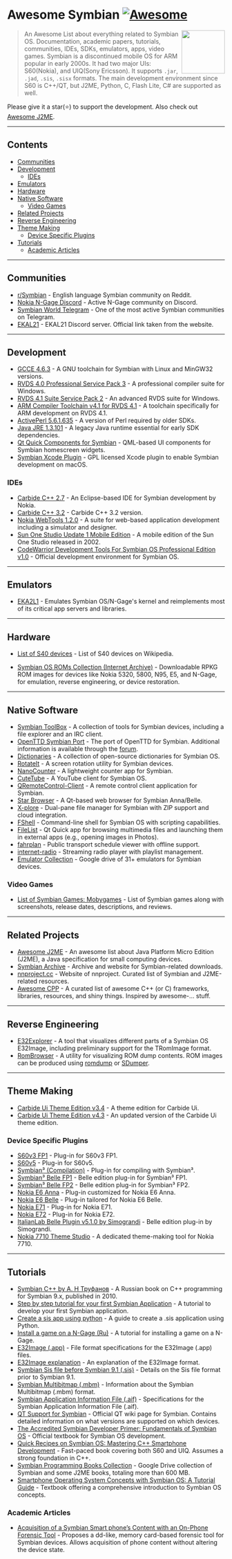 # Awesome Symbian [![Awesome](https://awesome.re/badge.svg)](https://awesome.re)

[<img src="symbian-logo.png" align="right" width="100">](https://en.wikipedia.org/wiki/Symbian)

> An Awesome List about everything related to Symbian OS. Documentation, academic papers, tutorials, communities, IDEs, SDKs, emulators, apps, video games. Symbian is a discontinued mobile OS for ARM popular in early 2000s. It had two major UIs: S60(Nokia), and UIQ(Sony Ericsson). It supports `.jar`, `.jad`, `.sis`, `.sisx` formats. The main development environment since S60 is C++/QT, but J2ME, Python, C, Flash Lite, C# are supported as well. 

Please give it a star(⭐) to support the development. Also check out [Awesome J2ME](https://github.com/hstsethi/awesome-j2me).

---

## Contents

- [Communities](#communities)
- [Development](#development)
   - [IDEs](#ides)
- [Emulators](#emulators)
- [Hardware](#hardware)
- [Native Software](#native-software)
   - [Video Games](#video-games)
- [Related Projects](#related-projects)
- [Reverse Engineering](#reverse-engineering)
- [Theme Making](#theme-making)
   - [Device Specific Plugins](#device-specific-plugins)
- [Tutorials](#tutorials)
    - [Academic Articles](#academic-articles)
---


## Communities

- [r/Symbian](https://reddit.com/r/Symbian) - English language Symbian community on Reddit.
- [Nokia N-Gage Discord](https://discord.gg/dbUzqJ26vs) - Active N-Gage community on Discord.
- [Symbian World Telegram](https://t.me/symbian_world) - One of the most active Symbian communities on Telegram.
- [EKAL21](https://discord.gg/5Bm5SJ9) - EKAL21 Discord server. Official link taken from the website.

---

## Development

- [GCCE 4.6.3](https://mega.nz/#!e0VziSCQ!Lia3quKgmxzlpPDjxB8VGMae-HE4L9b_7wxRxN2MqJ4) - A GNU toolchain for Symbian with Linux and MinGW32 versions.
- [RVDS 4.0 Professional Service Pack 3](https://mega.nz/#!nlk1QZxD!H4N04USb-TE1kQk0K141muqKdbVzMsZDT6HPibZxDFo) - A professional compiler suite for Windows.
- [RVDS 4.1 Suite Service Pack 2](https://mega.nz/#!i5cwESYT!W1nZv0V2ciITLtNsgHeYjeOpLb2rh8NMdUkR5kS7PSY) - An advanced RVDS suite for Windows.
- [ARM Compiler Toolchain v4.1 for RVDS 4.1](https://mega.nz/#!SpdWnTrQ!xo1HufW3pZo7GGPmLWIvXClXTOdo8gobxl9t9wZKeY4) - A toolchain specifically for ARM development on RVDS 4.1.
- [ActivePerl 5.6.1.635](https://mega.nz/#!i182nTbb!SVwZnLumFSdlLOT2erXBn_Rs7akTx9cFG2FQAOMLxWk) - A version of Perl required by older SDKs.
- [Java JRE 1.3.101](http://www.oracle.com/technetwork/java/javasebusiness/downloads/java-archive-downloads-javase13-419413.html) - A legacy Java runtime essential for early SDK dependencies.
- [Qt Quick Components for Symbian](https://github.com/djbozkosz/Symbian-HomeScreen-Widget-QML) - QML-based UI components for Symbian homescreen widgets.
- [Symbian Xcode Plugin](https://web.archive.org/web/20060716125348/http://symbian-xcode-plugin.tigris.org/) - GPL licensed Xcode plugin to enable Symbian development on macOS.

### IDEs

- [Carbide C++ 2.7](https://mega.nz/#!O1MmCZbD!1BqQIOU_jkdolg3GWORzKljYhAq53asfFDGouY8rrHU) - An Eclipse-based IDE for Symbian development by Nokia.
- [Carbide C++ 3.2](https://mega.nz/#!Kt1wkArK!Aylrqj6x7LOw5DxdfJGbEeRK114698t-FuTV3MVzxSA) - Carbide C++ 3.2 version.
- [Nokia WebTools 1.2.0](https://mega.nz/#!yx0VEayA!HBC-cGWVwX_Pymxwb4_YGCt8KmrDxteHZZm2chAHImk) - A suite for web-based application development including a simulator and designer.
- [Sun One Studio Update 1 Mobile Edition](https://mega.nz/#!m0dWARKD!_n9hvxYR8V1HxcrnyMptfDhUcgO3Coo82M_NovgPT7M) - A mobile edition of the Sun One Studio released in 2002.
- [CodeWarrior Development Tools For Symbian OS Professional Edition v1.0](https://archive.org/details/CodeWarriorDevelopmentToolsForSymbianOSProfessionalEdition1.0) - Official development environment for Symbian OS.

---

## Emulators

- [EKA2L1](https://github.com/EKA2L1/EKA2L1) - Emulates Symbian OS/N-Gage's kernel and reimplements most of its critical app servers and libraries.

---

## Hardware

- [List of S40 devices](https://en.m.wikipedia.org/wiki/Category:Series_40_devices) - List of S40 devices on Wikipedia.

- [Symbian OS ROMs Collection (Internet Archive)](https://archive.org/details/symbian-os-roms_202010)  - Downloadable RPKG ROM images for devices like Nokia 5320, 5800, N95, E5, and N-Gage, for emulation, reverse engineering, or device restoration.

---

## Native Software

- [Symbian ToolBox](http://symbian.host-ed.me/) - A collection of tools for Symbian devices, including a file explorer and an IRC client.
- [OpenTTD Symbian Port](http://team.pld-linux.org/~wolf/symbian/) - The port of OpenTTD for Symbian. Additional information is available through the [forum](https://www.tt-forums.net/viewtopic.php?t=65210).
- [Dictionaries](https://github.com/goldendict/goldendict/issues/765) - A collection of open-source dictionaries for Symbian OS.
- [RotateIt](https://github.com/Vitalii17/RotateIt) - A screen rotation utility for Symbian devices.
- [NanoCounter](https://github.com/Vitalii17/NanoCounter) - A lightweight counter app for Symbian.
- [CuteTube](https://github.com/marxoft/cutetube2/) - A YouTube client for Symbian OS.
- [QRemoteControl-Client](https://github.com/strahlex/QRemoteControl-Client) - A remote control client application for Symbian.
- [Star Browser](https://github.com/Allstar12345/Star-Browser-Symbian) - A Qt-based web browser for Symbian Anna/Belle.
- [X-plore](https://github.com/Symbian9/X-plore_free) - Dual-pane file manager for Symbian with ZIP support and cloud integration.
- [FShell](https://github.com/d3ru/FShell) - Command-line shell for Symbian OS with scripting capabilities.
- [FileList](https://github.com/ltomuta/filelist) - Qt Quick app for browsing multimedia files and launching them in external apps (e.g., opening images in Photos).
- [fahrplan](https://github.com/smurfy/fahrplan) - Public transport schedule viewer with offline support.
- [internet-radio](https://github.com/fedor4ever/internet-radio) - Streaming radio player with playlist management.
- [Emulator Collection](https://drive.google.com/drive/folders/176IQoFOp_7xEtOyq8I23iVtctB0_4lam) - Google drive of 31+ emulators for Symbian devices.

### Video Games

- [List of Symbian Games: Mobygames](https://www.mobygames.com/platform/symbian/) - List of Symbian games along with screenshots, release dates, descriptions, and reviews.

---

## Related Projects

- [Awesome J2ME](https://github.com/hstsethi/awesome-j2me) - An awesome list about Java Platform Micro Edition (J2ME), a Java specification for small computing devices.
- [Symbian Archive](https://github.com/mrRosset/Symbian-Archive) - Archive and website for Symbian-related downloads.
- [nnproject.cc](https://nnproject.cc) - Website of nnproject. Curated list of Symbian and J2ME-related resources.
- [Awesome CPP](https://github.com/fffaraz/awesome-cpp) - A curated list of awesome C++ (or C) frameworks, libraries, resources, and shiny things. Inspired by awesome-... stuff.

---

## Reverse Engineering

- [E32Explorer](https://github.com/mrRosset/E32Explorer) - A tool that visualizes different parts of a Symbian OS E32Image, including preliminary support for the TRomImage format.
- [RomBrowser](https://github.com/Florin9doi/rombrowser) - A utility for visualizing ROM dump contents. ROM images can be produced using [romdump](https://github.com/Florin9doi/romdump) or [SDumper](https://github.com/Florin9doi/sdumper).

---

## Theme Making

- [Carbide Ui Theme Edition v3.4](https://mega.nz/#!So9VBYCY!e4VZyrNJQicFCb1Hd4ER2-57Xj8fnu20ppp8FDgGzeM) - A theme edition for Carbide Ui.
- [Carbide Ui Theme Edition v4.3](https://mega.nz/#!XhcU0IjZ!7amA0mLMPBIjH18bM9cq7yiny--L59DYqeRhb8KNB6c) - An updated version of the Carbide Ui theme edition.

### Device Specific Plugins

- [S60v3 FP1](https://mega.nz/#!Pt92jY6Y!VPjnd5y82cvz_Vcb5c97gx5t4feobzwe_pc77UnYQOk) - Plug-in for S60v3 FP1.
- [S60v5](https://mega.nz/#!rx1HRbaa!S9M1JKei94-HuuNU6tc6I83iBgCj8Cxf9LrB-bgTrkE) - Plug-in for S60v5.
- [Symbian³ (Compilation)](https://mega.nz/#!7llQDCrR!a2uoIz09At1lqJzO1_DfmSK9RfRKL0ErFjnRRBAijd8) - Plug-in for compiling with Symbian³.
- [Symbian³ Belle FP1](https://mega.nz/#!7oMlFBjS!ld0TIMRsYAnBNsRDBGotspm8J-9UwUDedO7r8JTQKh8) - Belle edition plug-in for Symbian³ FP1.
- [Symbian³ Belle FP2](https://mega.nz/#!atlw1Rzb!3l6D_uAUGKFhWPIJea27YLM7WyYNrt5HuQh_cOYnim0) - Belle edition plug-in for Symbian³ FP2.
- [Nokia E6 Anna](https://mega.nz/#!r10yTZzD!VG4eTW1nC-QSHlK4IpNBpXFcSlfMcOrb4XQ5LjJtmk4) - Plug-in customized for Nokia E6 Anna.
- [Nokia E6 Belle](https://mega.nz/#!DsMlFSQJ!r6KVqdOyYUO7OPch5kF244GQejAzWsSe1WBdXS6BiPE) - Plug-in tailored for Nokia E6 Belle.
- [Nokia E71](https://mega.nz/#!eh90AQCL!DdYRdIYL4ix9ttaxyGLGon_Z5BBsZ0BtgriBnqQNp8o) - Plug-in for Nokia E71.
- [Nokia E72](https://mega.nz/#!nhMlkT4b!RnctY_Sym1PGZfSBv-L1I2bauB9fGKmf66iRjWKrx_4) - Plug-in for Nokia E72.
- [ItalianLab Belle Plugin v5.1.0 by Simograndi](https://mega.nz/#!i9MgRIaa!JpLk0b6uOO7siIutW01S24H7dXQf9Hg6wcNAZRLoQbo) - Belle edition plug-in by Simograndi.
- [Nokia 7710 Theme Studio](https://mega.nz/#!30UwFK7S!1XMD3vsIMaTXTw78uNp1RBzd690vmpZwhM6aERgXWwI) - A dedicated theme-making tool for Nokia 7710.

---

## Tutorials

- [Symbian C++ by А. Н Труфанов](https://github.com/trufanov-nok/SymbianBook_ru) - A Russian book on C++ programming for Symbian 9.x, published in 2010.
- [Step by step tutorial for your first Symbian Application](https://github.com/sapandiwakar/Symbian-Application-Development-Tutorials) - A tutorial to develop your first Symbian application.
- [Create a sis app using python](http://www.mobilenin.com/pys60/info_standalone_application.htm) - A guide to create a .sis application using Python.
- [Install a game on a N-Gage (Ru)](http://rutracker.org/forum/viewtopic.php?t=329313) - A tutorial for installing a game on a N-Gage.
- [E32Image (.app)](https://web.archive.org/web/20091213034509/http://wiki.forum.nokia.com/index.php/E32Image) - File format specifications for the E32Image (.app) files.
- [E32Image explanation](http://web.archive.org/web/20070616175615/http://www.antonypranata.com/articles/e32fileformat.html) - An explanation of the E32Image format.
- [Symbian Sis file before Symbian 9.1 (.sis)](http://www.thoukydides.webspace.virginmedia.com/sis.html) - Details on the Sis file format prior to Symbian 9.1.
- [Symbian Multibitmap (.mbm)](http://fileformats.archiveteam.org/wiki/EPOC_MBM) - Information about the Symbian Multibitmap (.mbm) format.
- [Symbian Application Information File (.aif)](http://fileformats.archiveteam.org/wiki/EPOC_AIF) - Specifications for the Symbian Application Information File (.aif).
- [QT Support for Symbian](https://wiki.qt.io/Support_for_Symbian) - Official QT wiki page for Symbian. Contains detailed information on what versions are supported on which devices.
- [The Accredited Symbian Developer Primer: Fundamentals of Symbian OS](https://www.wiley.com/en-us/The+Accredited+Symbian+Developer+Primer%3A+Fundamentals+of+Symbian+OS-p-9780470058695) - Official textbook for Symbian OS development.
- [Quick Recipes on Symbian OS: Mastering C++ Smartphone Development](https://www.oreilly.com/library/view/quick-recipes-on/9780470997833/) - Fast-paced book covering both S60 and UIQ. Assumes a strong foundation in C++.
- [Symbian Programming Books Collection](https://drive.google.com/folderview?id=1vbW4hP06DeZvSwAX1MS_p52mNmSJs9iS) - Google Drive collection of Symbian and some J2ME books, totaling more than 600 MB.
- [Smartphone Operating System Concepts with Symbian OS: A Tutorial Guide](https://www.wiley.com/en-us/Smartphone+Operating+System+Concepts+with+Symbian+OS%3A+A+Tutorial+Guide-p-9780470065235) - Textbook offering a comprehensive introduction to Symbian OS concepts.
  
### Academic Articles

 - [Acquisition of a Symbian Smart phone’s Content with an On-Phone Forensic Tool](https://mo.co.za/open/symbianfor.pdf) - Proposes a dd-like, memory card-based forensic tool for Symbian devices. Allows acquisition of phone content without altering the device state.


